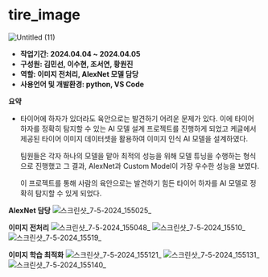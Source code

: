 # tire_image

![Untitled (11)](https://github.com/gnjfgnjf/tire_image/assets/156265958/f6861999-0f10-4485-9688-8c201bd4a723)

- **작업기간: 2024.04.04 ~ 2024.04.05**
- **구성원: 김민선, 이수현, 조서연, 황원진**
- **역할: 이미지 전처리, AlexNet 모델 담당**
- **사용언어 및 개발환경: python, VS Code**

**요약**

- 타이어에 하자가 있더라도 육안으로는 발견하기 어려운 문제가 있다. 이에 타이어 하자를 정확히 탐지할 수 있는 AI 모델 설계 프로젝트를 진행하게 되었고 케글에서 제공된 타이어 이미지 데이터셋을 활용하여 이미지 인식 AI 모델을 설계하였다.
    
    팀원들은 각자 하나의 모델을 맡아 최적의 성능을 위해 모델 튜닝을 수행하는 형식으로 진행했고 그 결과, AlexNet과 Custom Model이 가장 우수한 성능을 보였다. 
    
    이 프로젝트를 통해 사람의 육안으로는 발견하기 힘든 타이어 하자를 AI 모델로 정확히 탐지할 수 있게 되었다.


**AlexNet 담당**
![스크린샷_7-5-2024_155025_](https://github.com/gnjfgnjf/tire_image/assets/156265958/2ddb390c-48ce-4844-8c61-748b49e9232a)

**이미지 전처리**
![스크린샷_7-5-2024_155048_](https://github.com/gnjfgnjf/tire_image/assets/156265958/5bb3718a-b3bf-4d5e-ac71-9368424a472b)
![스크린샷_7-5-2024_15510_](https://github.com/gnjfgnjf/tire_image/assets/156265958/fcb51ea9-e22c-4308-b882-7fa46b0c39bf)
![스크린샷_7-5-2024_15519_](https://github.com/gnjfgnjf/tire_image/assets/156265958/79baf267-b2c0-484c-99d7-de4dba9ab64f)

**이미지 학습 최적화**
![스크린샷_7-5-2024_155121_](https://github.com/gnjfgnjf/tire_image/assets/156265958/24d609b7-82ce-436c-8541-e9fb0156f73d)
![스크린샷_7-5-2024_155131_](https://github.com/gnjfgnjf/tire_image/assets/156265958/cc1fa799-bf98-460a-8786-afb4b6ae05ef)
![스크린샷_7-5-2024_155140_](https://github.com/gnjfgnjf/tire_image/assets/156265958/d5627086-59cb-49c9-9003-0701dbb53c97)
